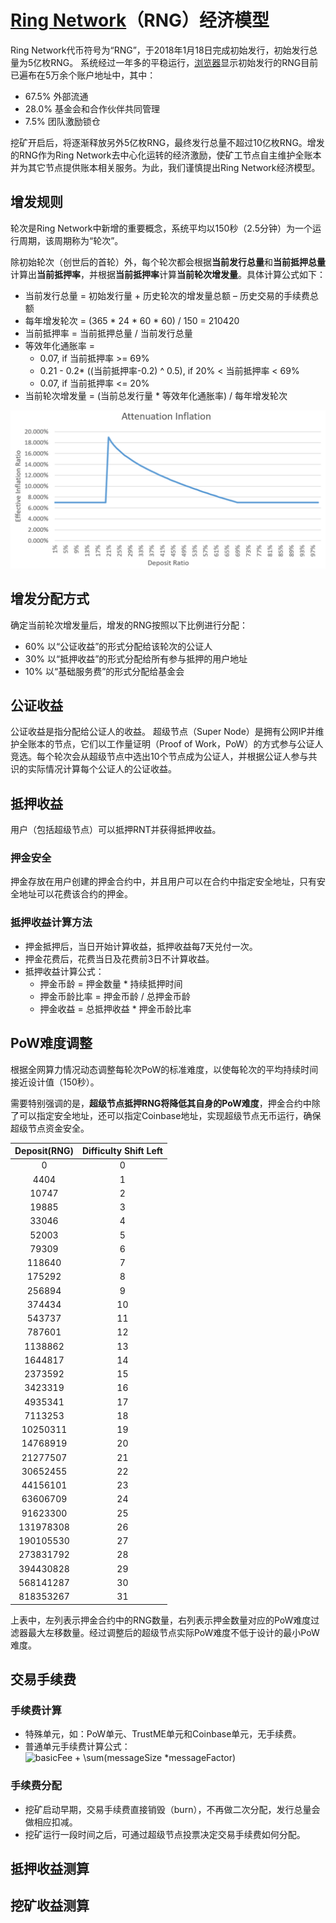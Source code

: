 # [Ring Network](https://ringnetwork.org)（RNG）经济模型

Ring Network代币符号为“RNG”，于2018年1月18日完成初始发行，初始发行总量为5亿枚RNG。
系统经过一年多的平稳运行，[浏览器](https://explorer.ringnetwork.org)显示初始发行的RNG目前已遍布在5万余个账户地址中，其中：

- 67.5% 外部流通
- 28.0% 基金会和合作伙伴共同管理
- 7.5% 团队激励锁仓

挖矿开启后，将逐渐释放另外5亿枚RNG，最终发行总量不超过10亿枚RNG。增发的RNG作为Ring Network去中心化运转的经济激励，使矿工节点自主维护全账本并为其它节点提供账本相关服务。为此，我们谨慎提出Ring Network经济模型。

## 增发规则
轮次是Ring Network中新增的重要概念，系统平均以150秒（2.5分钟）为一个运行周期，该周期称为“轮次”。

除初始轮次（创世后的首轮）外，每个轮次都会根据**当前发行总量**和**当前抵押总量**计算出**当前抵押率**，并根据**当前抵押率**计算**当前轮次增发量**。具体计算公式如下：

- 当前发行总量 = 初始发行量 + 历史轮次的增发量总额 – 历史交易的手续费总额
- 每年增发轮次 = (365 * 24 * 60 * 60) / 150 = 210420
- 当前抵押率 = 当前抵押总量 / 当前发行总量
- 等效年化通胀率 = 
  - 0.07, if 当前抵押率 >= 69%
  - 0.21 - 0.2* ((当前抵押率-0.2) ^ 0.5), if 20% < 当前抵押率 < 69%
  - 0.07, if 当前抵押率 <= 20%
- 当前轮次增发量 = (当前总发行量 * 等效年化通胀率) / 每年增发轮次

![AttenuationInflation](image/AttenuationInflation.PNG)

## 增发分配方式
确定当前轮次增发量后，增发的RNG按照以下比例进行分配：
- 60% 以“公证收益”的形式分配给该轮次的公证人
- 30% 以“抵押收益”的形式分配给所有参与抵押的用户地址
- 10% 以“基础服务费”的形式分配给基金会

## 公证收益
公证收益是指分配给公证人的收益。
超级节点（Super Node）是拥有公网IP并维护全账本的节点，它们以工作量证明（Proof of Work，PoW）的方式参与公证人竞选。每个轮次会从超级节点中选出10个节点成为公证人，并根据公证人参与共识的实际情况计算每个公证人的公证收益。

## 抵押收益
用户（包括超级节点）可以抵押RNT并获得抵押收益。

### 押金安全
押金存放在用户创建的押金合约中，并且用户可以在合约中指定安全地址，只有安全地址可以花费该合约的押金。

### 抵押收益计算方法
- 押金抵押后，当日开始计算收益，抵押收益每7天兑付一次。
- 押金花费后，花费当日及花费前3日不计算收益。
- 抵押收益计算公式：
  - 押金币龄 = 押金数量 * 持续抵押时间
  - 押金币龄比率 = 押金币龄 / 总押金币龄
  - 押金收益 = 总抵押收益 * 押金币龄比率

## PoW难度调整
根据全网算力情况动态调整每轮次PoW的标准难度，以使每轮次的平均持续时间接近设计值（150秒）。

需要特别强调的是，**超级节点抵押RNG将降低其自身的PoW难度**，押金合约中除了可以指定安全地址，还可以指定Coinbase地址，实现超级节点无币运行，确保超级节点资金安全。

| Deposit(RNG) | Difficulty Shift Left |
| :----------: | :------: |
|0 | 0 |
|4404 | 1 |
|10747 | 2 |
|19885 | 3 |
|33046 | 4 |
|52003 | 5 |
|79309 | 6 |
|118640 | 7 |
|175292 | 8 |
|256894 | 9 |
|374434 | 10 |
|543737 | 11 |
|787601 | 12 |
|1138862 | 13 |
|1644817 | 14 |
|2373592 | 15 |
|3423319 | 16 |
|4935341 | 17 |
|7113253 | 18 |
|10250311 | 19 |
|14768919 | 20 |
|21277507 | 21 |
|30652455 | 22 |
|44156101 | 23 |
|63606709 | 24 |
|91623300 | 25 |
|131978308 | 26 |
|190105530 | 27 |
|273831792 | 28 |
|394430828 | 29 |
|568141287 | 30 |
|818353267 | 31 |

上表中，左列表示押金合约中的RNG数量，右列表示押金数量对应的PoW难度过滤器最大左移数量。经过调整后的超级节点实际PoW难度不低于设计的最小PoW难度。

## 交易手续费
### 手续费计算
- 特殊单元，如：PoW单元、TrustME单元和Coinbase单元，无手续费。
- 普通单元手续费计算公式：<img src="https://latex.codecogs.com/gif.latex?basicFee&space;&plus;&space;\sum(messageSize&space;*messageFactor)" title="basicFee + \sum(messageSize *messageFactor)" />
### 手续费分配
- 挖矿启动早期，交易手续费直接销毁（burn），不再做二次分配，发行总量会做相应扣减。
- 挖矿运行一段时间之后，可通过超级节点投票决定交易手续费如何分配。

## 抵押收益测算

## 挖矿收益测算
